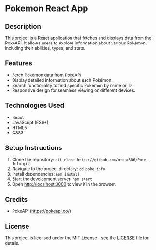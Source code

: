 # Pokemon React App

## Description
This project is a React application that fetches and displays data from the PokeAPI. It allows users to explore information about various Pokémon, including their abilities, types, and stats.

## Features
- Fetch Pokémon data from PokeAPI.
- Display detailed information about each Pokémon.
- Search functionality to find specific Pokémon by name or ID.
- Responsive design for seamless viewing on different devices.

## Technologies Used
- React
- JavaScript (ES6+)
- HTML5
- CSS3

## Setup Instructions
1. Clone the repository: `git clone https://github.com/utsav306/Poke-Info.git`
2. Navigate to the project directory: `cd poke_info`
3. Install dependencies: `npm install`
4. Start the development server: `npm start`
5. Open [http://localhost:3000](http://localhost:3000) to view it in the browser.



## Credits
- PokeAPI (https://pokeapi.co/)

## License
This project is licensed under the MIT License - see the [LICENSE](LICENSE) file for details.
